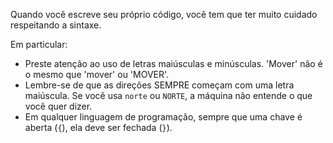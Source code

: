 Quando você escreve seu próprio código, você tem que ter muito cuidado respeitando a sintaxe.

Em particular:

  * Preste atenção ao uso de letras maiúsculas e minúsculas. 'Mover' não é o mesmo que 'mover' ou 'MOVER'.
  * Lembre-se de que as direções SEMPRE começam com uma letra maiúscula. Se você usa `norte` ou `NORTE`, a máquina não entende o que você quer dizer.
  * Em qualquer linguagem de programação, sempre que uma chave é aberta (`{`), ela deve ser fechada (`}`).

